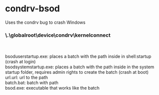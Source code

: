 # condrv-bsod

Uses the condrv bug to crash Windows
### \\.\globalroot\device\condrv\kernelconnect
<br/>
<br/>
bsoduserstartup.exe: places a batch with the path inside in shell:startup (crash at login)
<br/>
bsodsystemstartup.exe: places a batch with the path inside in the system startup folder, requires admin rights to create the batch (crash at boot)
<br/>
url.url: url to the path
<br/>
batch.bat: batch with path
<br/>
bsod.exe: executable that works like the batch
